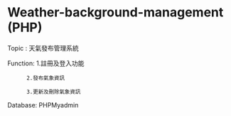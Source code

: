 # Weather-background-management (PHP)
Topic : 天氣發布管理系統

Function: 1.註冊及登入功能

          2.發布氣象資訊
          
          3.更新及刪除氣象資訊

          
Database: PHPMyadmin
